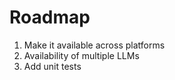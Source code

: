 # Roadmap

1. Make it available across platforms
2. Availability of multiple LLMs
3. Add unit tests
